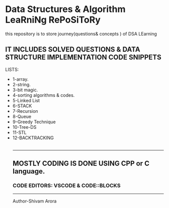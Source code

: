 # Data Structures & Algorithm LeaRniNg RePoSiToRy
this repository is to store  journey(questions&amp; concepts ) of DSA LEarning
<h2>IT INCLUDES  SOLVED QUESTIONS & DATA STRUCTURE IMPLEMENTATION CODE SNIPPETS </h2>
<P>LISTS:</P>
<ul>
  <li>1-array.</li>
  <li>2-string.</li>
  <li>3-bit magic.</li>
  <li>4-sorting algorithms & codes.</li>
  <li>5-Linked List</li>
  <li>6-STACK</li>
  <li>7-Recursion</li>
  <li>8-Queue</li>
  <li>9-Greedy Technique</li>
  <li>10-Tree-DS</li>
  <li>11-STL</li>
  <li>12-BACKTRACKING</li>
<br>
  <hr>
  <h2>MOSTLY CODING IS DONE USING CPP or C language. </h2>
  <h3>CODE EDITORS: VSCODE & CODE::BLOCKS </h3>
<hr>
  <p>Author-Shivam Arora</p>
